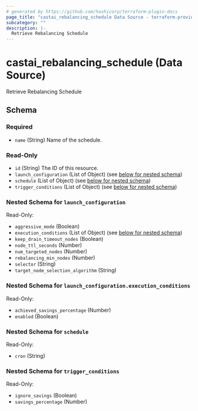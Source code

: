 ```yaml
---
# generated by https://github.com/hashicorp/terraform-plugin-docs
page_title: "castai_rebalancing_schedule Data Source - terraform-provider-castai"
subcategory: ""
description: |-
  Retrieve Rebalancing Schedule
---
```


# castai_rebalancing_schedule (Data Source)

Retrieve Rebalancing Schedule



<!-- schema generated by tfplugindocs -->
## Schema

### Required

- `name` (String) Name of the schedule.

### Read-Only

- `id` (String) The ID of this resource.
- `launch_configuration` (List of Object) (see [below for nested schema](#nestedatt--launch_configuration))
- `schedule` (List of Object) (see [below for nested schema](#nestedatt--schedule))
- `trigger_conditions` (List of Object) (see [below for nested schema](#nestedatt--trigger_conditions))

<a id="nestedatt--launch_configuration"></a>
### Nested Schema for `launch_configuration`

Read-Only:

- `aggressive_mode` (Boolean)
- `execution_conditions` (List of Object) (see [below for nested schema](#nestedobjatt--launch_configuration--execution_conditions))
- `keep_drain_timeout_nodes` (Boolean)
- `node_ttl_seconds` (Number)
- `num_targeted_nodes` (Number)
- `rebalancing_min_nodes` (Number)
- `selector` (String)
- `target_node_selection_algorithm` (String)

<a id="nestedobjatt--launch_configuration--execution_conditions"></a>
### Nested Schema for `launch_configuration.execution_conditions`

Read-Only:

- `achieved_savings_percentage` (Number)
- `enabled` (Boolean)



<a id="nestedatt--schedule"></a>
### Nested Schema for `schedule`

Read-Only:

- `cron` (String)


<a id="nestedatt--trigger_conditions"></a>
### Nested Schema for `trigger_conditions`

Read-Only:

- `ignore_savings` (Boolean)
- `savings_percentage` (Number)


